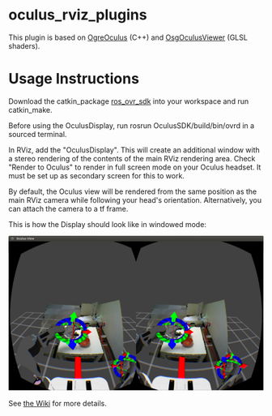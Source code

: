 oculus_rviz_plugins
===========

This plugin is based on [OgreOculus](https://bitbucket.org/rajetic/ogreoculus) (C++)
and [OsgOculusViewer](https://github.com/bjornblissing/osgoculusviewer) (GLSL shaders).

Usage Instructions
==================

Download the catkin_package [ros_ovr_sdk](https://github.com/OSUrobotics/ros_ovr_sdk.git) into your workspace and run catkin_make.

Before using the OculusDisplay, run rosrun OculusSDK/build/bin/ovrd in a sourced terminal.

In RViz, add the "OculusDisplay". This will create an additional window with a stereo rendering
of the contents of the main RViz rendering area. Check "Render to Oculus" to 
render in full screen mode on your Oculus headset. It must be set up as secondary screen
for this to work.

By default, the Oculus view will be rendered from the same position as the main RViz camera while following
your head's orientation. Alternatively, you can attach the camera to a tf frame.

This is how the Display should look like in windowed mode:

![ScreenShot](doc/screenshot.png)

See [the Wiki](https://github.com/OSUrobotics/oculus_rviz_plugins/wiki) for more details.
